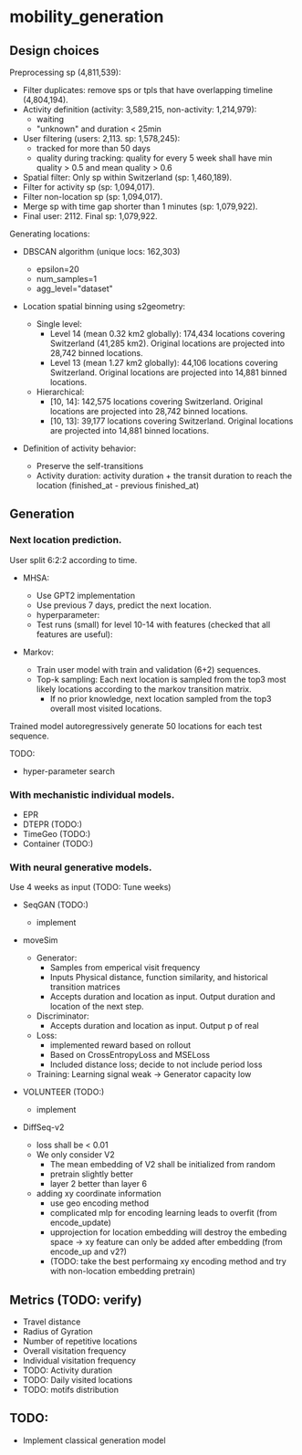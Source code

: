 # mobility_generation

## Design choices

Preprocessing sp (4,811,539):
- Filter duplicates: remove sps or tpls that have overlapping timeline (4,804,194). 
- Activity definition (activity: 3,589,215, non-activity: 1,214,979):
    - waiting
    - "unknown" and duration < 25min
-  User filtering (users: 2,113. sp: 1,578,245):
    - tracked for more than 50 days
    - quality during tracking: quality for every 5 week shall have min quality > 0.5 and mean quality > 0.6 
- Spatial filter: Only sp within Switzerland (sp: 1,460,189).
- Filter for activity sp (sp: 1,094,017). 
- Filter non-location sp (sp: 1,094,017). 
- Merge sp with time gap shorter than 1 minutes (sp: 1,079,922).
- Final user: 2112. Final sp: 1,079,922.

Generating locations:
- DBSCAN algorithm (unique locs: 162,303)
    - epsilon=20
    - num_samples=1
    - agg_level="dataset"
- Location spatial binning using s2geometry: 
    - Single level:
        - Level 14 (mean 0.32 km2 globally): 174,434 locations covering Switzerland (41,285 km2). Original locations are projected into 28,742 binned locations.
        - Level 13 (mean 1.27 km2 globally): 44,106 locations covering Switzerland. Original locations are projected into 14,881 binned locations.
    - Hierarchical: 
        - [10, 14]: 142,575 locations covering Switzerland. Original locations are projected into 28,742 binned locations.
        - [10, 13]: 39,177 locations covering Switzerland. Original locations are projected into 14,881 binned locations.
        

- Definition of activity behavior:
    - Preserve the self-transitions
    - Activity duration: activity duration + the transit duration to reach the location (finished_at - previous finished_at)

## Generation

### Next location prediction. 

User split 6:2:2 according to time.

- MHSA: 
    - Use GPT2 implementation
    - Use previous 7 days, predict the next location. 
    - hyperparameter: 
    - Test runs (small) for level 10-14 with features (checked that all features are useful):

- Markov: 
    - Train user model with train and validation (6+2) sequences. 
    - Top-k sampling: Each next location is sampled from the top3 most likely locations according to the markov transition matrix. 
        - If no prior knowledge, next location sampled from the top3 overall most visited locations.


Trained model autoregressively generate 50 locations for each test sequence. 

TODO:
- hyper-parameter search

### With mechanistic individual models. 

- EPR
- DTEPR (TODO:)
- TimeGeo (TODO:)
- Container (TODO:)

### With neural generative models.

Use 4 weeks as input (TODO: Tune weeks)

- SeqGAN (TODO:) 
    - implement
- moveSim
    - Generator: 
        - Samples from emperical visit frequency
        - Inputs Physical distance, function similarity, and historical transition matrices
        - Accepts duration and location as input. Output duration and location of the next step. 
    - Discriminator:
        - Accepts duration and location as input. Output p of real
    - Loss:
        - implemented reward based on rollout
        - Based on CrossEntropyLoss and MSELoss
        - Included distance loss; decide to not include period loss
    - Training:
        Learning signal weak -> Generator capacity low

- VOLUNTEER (TODO:)
    - implement
- DiffSeq-v2
    - loss shall be < 0.01
    - We only consider V2 
        - The mean embedding of V2 shall be initialized from random
        - pretrain slightly better
        - layer 2 better than layer 6
    - adding xy coordinate information
        - use geo encoding method
        - complicated mlp for encoding learning leads to overfit (from encode_update)
        - upprojection for location embedding will destroy the embeding space -> xy feature can only be added after embedding (from encode_up and v2?)
        - (TODO: take the best performaing xy encoding method and try with non-location embedding pretrain)


## Metrics (TODO: verify)

- Travel distance 
- Radius of Gyration
- Number of repetitive locations
- Overall visitation frequency
- Individual visitation frequency
- TODO: Activity duration
- TODO: Daily visited locations
- TODO: motifs distribution

## TODO:
- Implement classical generation model 
